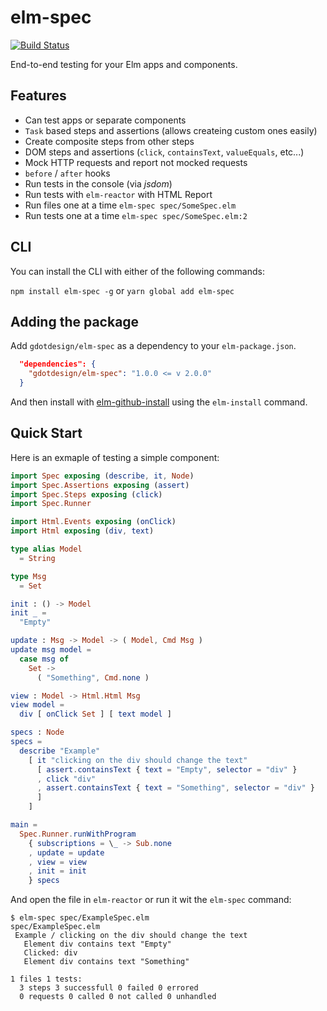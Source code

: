 # elm-spec
[![Build Status](https://travis-ci.org/gdotdesign/elm-spec.svg?branch=master)](https://travis-ci.org/gdotdesign/elm-spec)

End-to-end testing for your Elm apps and components.

## Features
* Can test apps or separate components
* `Task` based steps and assertions (allows createing custom ones easily) 
* Create composite steps from other steps
* DOM steps and assertions (`click`, `containsText`, `valueEquals`, etc...)
* Mock HTTP requests and report not mocked requests
* `before` / `after` hooks
* Run tests in the console (via _jsdom_)
* Run tests with `elm-reactor` with HTML Report 
* Run files one at a time `elm-spec spec/SomeSpec.elm`
* Run tests one at a time `elm-spec spec/SomeSpec.elm:2`

## CLI
You can install the CLI with either of the following commands:

`npm install elm-spec -g` or `yarn global add elm-spec`

## Adding the package
Add `gdotdesign/elm-spec` as a dependency to your `elm-package.json`.

```json
  "dependencies": {
    "gdotdesign/elm-spec": "1.0.0 <= v 2.0.0"
  }
```

And then install with [elm-github-install](https://github.com/gdotdesign/elm-github-install) using the `elm-install` command.

## Quick Start
Here is an exmaple of testing a simple component:

```elm
import Spec exposing (describe, it, Node)
import Spec.Assertions exposing (assert)
import Spec.Steps exposing (click)
import Spec.Runner

import Html.Events exposing (onClick)
import Html exposing (div, text)

type alias Model
  = String

type Msg
  = Set

init : () -> Model
init _ =
  "Empty"

update : Msg -> Model -> ( Model, Cmd Msg )
update msg model =
  case msg of
    Set ->
      ( "Something", Cmd.none )

view : Model -> Html.Html Msg
view model =
  div [ onClick Set ] [ text model ]

specs : Node
specs =
  describe "Example"
    [ it "clicking on the div should change the text"
      [ assert.containsText { text = "Empty", selector = "div" }
      , click "div"
      , assert.containsText { text = "Something", selector = "div" }
      ]
    ]

main =
  Spec.Runner.runWithProgram
    { subscriptions = \_ -> Sub.none
    , update = update
    , view = view
    , init = init
    } specs
```

And open the file in `elm-reactor` or run it wit the `elm-spec` command:

```
$ elm-spec spec/ExampleSpec.elm
spec/ExampleSpec.elm
 Example / clicking on the div should change the text
   Element div contains text "Empty"
   Clicked: div
   Element div contains text "Something"

1 files 1 tests:
  3 steps 3 successfull 0 failed 0 errored
  0 requests 0 called 0 not called 0 unhandled
```
